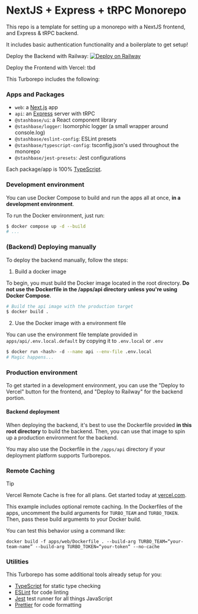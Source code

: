 # NextJS + Express + tRPC Monorepo

This repo is a template for setting up a monorepo with a NextJS frontend, and Express & tRPC backend.

It includes basic authentication functionality and a boilerplate to get setup!

Deploy the Backend with Railway: [![Deploy on Railway](https://railway.com/button.svg)](https://railway.com/deploy/kZsoqI?referralCode=xNYNKB)

Deploy the Frontend with Vercel: tbd

This Turborepo includes the following:

### Apps and Packages

- `web`: a [Next.js](https://nextjs.org/) app
- `api`: an [Express](https://expressjs.com/) server with tRPC
- `@stashbase/ui`: a React component library
- `@stashbase/logger`: Isomorphic logger (a small wrapper around console.log)
- `@stashbase/eslint-config`: ESLint presets
- `@stashbase/typescript-config`: tsconfig.json's used throughout the monorepo
- `@stashbase/jest-presets`: Jest configurations

Each package/app is 100% [TypeScript](https://www.typescriptlang.org/).

### Development environment

You can use Docker Compose to build and run the apps all at once, **in a development environment**.

To run the Docker environment, just run:

```bash
$ docker compose up -d --build
# ...
```

### (Backend) Deploying manually

To deploy the backend manually, follow the steps:

1. Build a docker image

To begin, you must build the Docker image located in the root directory. **Do not use the Dockerfile in the /apps/api directory unless you're using Docker Compose**.

```bash
# Build the api image with the production target
$ docker build .
```

2. Use the Docker image with a environment file

You can use the environment file template provided in `apps/api/.env.local.default` by copying it to `.env.local` or `.env`

```bash
$ docker run <hash> -d --name api --env-file .env.local
# Magic happens...
```

### Production environment

To get started in a development environment, you can use the "Deploy to Vercel" button for the frontend,
and "Deploy to Railway" for the backend portion.

#### Backend deployment

When deploying the backend, it's best to use the Dockerfile provided **in this root directory** to build the backend.
Then, you can use that image to spin up a production environment for the backend.

You may also use the Dockerfile in the `/apps/api` directory if your deployment platform supports Turborepos.

### Remote Caching

> [!TIP]
> Vercel Remote Cache is free for all plans. Get started today at [vercel.com](https://vercel.com/signup?/signup?utm_source=remote-cache-sdk&utm_campaign=free_remote_cache).

This example includes optional remote caching. In the Dockerfiles of the apps, uncomment the build arguments for `TURBO_TEAM` and `TURBO_TOKEN`. Then, pass these build arguments to your Docker build.

You can test this behavior using a command like:

`docker build -f apps/web/Dockerfile . --build-arg TURBO_TEAM=“your-team-name” --build-arg TURBO_TOKEN=“your-token“ --no-cache`

### Utilities

This Turborepo has some additional tools already setup for you:

- [TypeScript](https://www.typescriptlang.org/) for static type checking
- [ESLint](https://eslint.org/) for code linting
- [Jest](https://jestjs.io) test runner for all things JavaScript
- [Prettier](https://prettier.io) for code formatting
